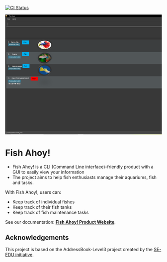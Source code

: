 [![CI Status](https://github.com/AY2223S2-CS2103-T17-4/tp/workflows/Java%20CI/badge.svg)](https://github.com/AY2223S2-CS2103-T17-4/tp/actions)

![Ui](docs/images/Ui.png)

# Fish Ahoy!
* Fish Ahoy! is a CLI (Command Line interface)-friendly product with a GUI to easily view your information
* The project aims to help fish enthusiasts manage their aquariums, fish and tasks.

With Fish Ahoy!, users can:
* Keep track of individual fishes
* Keep track of their fish tanks
* Keep track of fish maintenance tasks
  
See our documentation: **[Fish Ahoy! Product Website](https://nus-cs2103-ay2223s2.github.io/tp/)**.

## Acknowledgements
This project is based on the AddressBook-Level3 project created by the [SE-EDU initiative](https://se-education.org).
